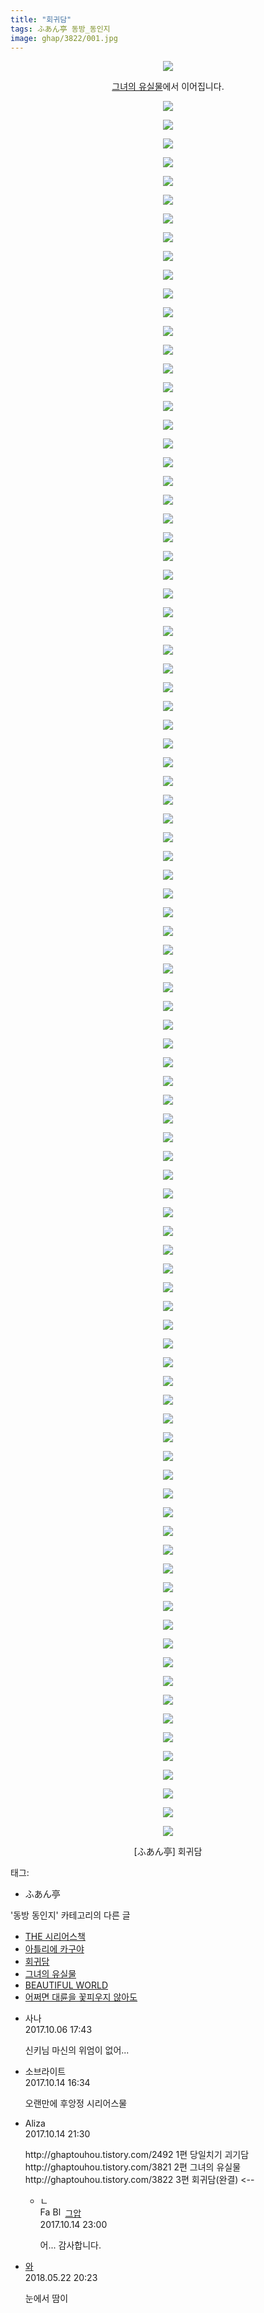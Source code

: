 ```yaml
---
title: "회귀담"
tags: ふあん亭 동방_동인지
image: ghap/3822/001.jpg
---
```

<div class="article">
<p style="text-align: center; clear: none; float: none;"><img src="{{ site.nasurl }}/ghap/3822/001.jpg"/></p>
<p style="text-align: center; clear: none; float: none;"><a class="tx-link" href="http://ghaptouhou.tistory.com/3821" target="_blank">그녀의 유실물</a>에서 이어집니다.</p>
<p style="text-align: center; clear: none; float: none;"><img src="{{ site.nasurl }}/ghap/3822/002.jpg"/></p>
<p style="text-align: center; clear: none; float: none;"><img src="{{ site.nasurl }}/ghap/3822/003.jpg"/></p>
<p style="text-align: center; clear: none; float: none;"><img src="{{ site.nasurl }}/ghap/3822/004.jpg"/></p>
<p style="text-align: center; clear: none; float: none;"><img src="{{ site.nasurl }}/ghap/3822/005.jpg"/></p>
<p style="text-align: center; clear: none; float: none;"><img src="{{ site.nasurl }}/ghap/3822/006.jpg"/></p>
<p style="text-align: center; clear: none; float: none;"><img src="{{ site.nasurl }}/ghap/3822/007.jpg"/></p>
<p style="text-align: center; clear: none; float: none;"><img src="{{ site.nasurl }}/ghap/3822/008.jpg"/></p>
<p style="text-align: center; clear: none; float: none;"><img src="{{ site.nasurl }}/ghap/3822/009.jpg"/></p>
<p style="text-align: center; clear: none; float: none;"><img src="{{ site.nasurl }}/ghap/3822/010.jpg"/></p>
<p style="text-align: center; clear: none; float: none;"><img src="{{ site.nasurl }}/ghap/3822/011.jpg"/></p>
<p style="text-align: center; clear: none; float: none;"><img src="{{ site.nasurl }}/ghap/3822/012.jpg"/></p>
<p style="text-align: center; clear: none; float: none;"><img src="{{ site.nasurl }}/ghap/3822/013.jpg"/></p>
<p style="text-align: center; clear: none; float: none;"><img src="{{ site.nasurl }}/ghap/3822/014.jpg"/></p>
<p style="text-align: center; clear: none; float: none;"><img src="{{ site.nasurl }}/ghap/3822/015.jpg"/></p>
<p style="text-align: center; clear: none; float: none;"><img src="{{ site.nasurl }}/ghap/3822/016.jpg"/></p>
<p style="text-align: center; clear: none; float: none;"><img src="{{ site.nasurl }}/ghap/3822/017.jpg"/></p>
<p style="text-align: center; clear: none; float: none;"><img src="{{ site.nasurl }}/ghap/3822/018.jpg"/></p>
<p style="text-align: center; clear: none; float: none;"><img src="{{ site.nasurl }}/ghap/3822/019.jpg"/></p>
<p style="text-align: center; clear: none; float: none;"><img src="{{ site.nasurl }}/ghap/3822/020.jpg"/></p>
<p style="text-align: center; clear: none; float: none;"><img src="{{ site.nasurl }}/ghap/3822/021.jpg"/></p>
<p style="text-align: center; clear: none; float: none;"><img src="{{ site.nasurl }}/ghap/3822/022.jpg"/></p>
<p style="text-align: center; clear: none; float: none;"><img src="{{ site.nasurl }}/ghap/3822/023.jpg"/></p>
<p style="text-align: center; clear: none; float: none;"><img src="{{ site.nasurl }}/ghap/3822/024.jpg"/></p>
<p style="text-align: center; clear: none; float: none;"><img src="{{ site.nasurl }}/ghap/3822/025.jpg"/></p>
<p style="text-align: center; clear: none; float: none;"><img src="{{ site.nasurl }}/ghap/3822/026.jpg"/></p>
<p style="text-align: center; clear: none; float: none;"><img src="{{ site.nasurl }}/ghap/3822/027.jpg"/></p>
<p style="text-align: center; clear: none; float: none;"><img src="{{ site.nasurl }}/ghap/3822/028.jpg"/></p>
<p style="text-align: center; clear: none; float: none;"><img src="{{ site.nasurl }}/ghap/3822/029.jpg"/></p>
<p style="text-align: center; clear: none; float: none;"><img src="{{ site.nasurl }}/ghap/3822/030.jpg"/></p>
<p style="text-align: center; clear: none; float: none;"><img src="{{ site.nasurl }}/ghap/3822/031.jpg"/></p>
<p style="text-align: center; clear: none; float: none;"><img src="{{ site.nasurl }}/ghap/3822/032.jpg"/></p>
<p style="text-align: center; clear: none; float: none;"><img src="{{ site.nasurl }}/ghap/3822/033.jpg"/></p>
<p style="text-align: center; clear: none; float: none;"><img src="{{ site.nasurl }}/ghap/3822/034.jpg"/></p>
<p style="text-align: center; clear: none; float: none;"><img src="{{ site.nasurl }}/ghap/3822/035.jpg"/></p>
<p style="text-align: center; clear: none; float: none;"><img src="{{ site.nasurl }}/ghap/3822/036.jpg"/></p>
<p style="text-align: center; clear: none; float: none;"><img src="{{ site.nasurl }}/ghap/3822/037.jpg"/></p>
<p style="text-align: center; clear: none; float: none;"><img src="{{ site.nasurl }}/ghap/3822/038.jpg"/></p>
<p style="text-align: center; clear: none; float: none;"><img src="{{ site.nasurl }}/ghap/3822/039.jpg"/></p>
<p style="text-align: center; clear: none; float: none;"><img src="{{ site.nasurl }}/ghap/3822/040.jpg"/></p>
<p style="text-align: center; clear: none; float: none;"><img src="{{ site.nasurl }}/ghap/3822/041.jpg"/></p>
<p style="text-align: center; clear: none; float: none;"><img src="{{ site.nasurl }}/ghap/3822/042.jpg"/></p>
<p style="text-align: center; clear: none; float: none;"><img src="{{ site.nasurl }}/ghap/3822/043.jpg"/></p>
<p style="text-align: center; clear: none; float: none;"><img src="{{ site.nasurl }}/ghap/3822/044.jpg"/></p>
<p style="text-align: center; clear: none; float: none;"><img src="{{ site.nasurl }}/ghap/3822/045.jpg"/></p>
<p style="text-align: center; clear: none; float: none;"><img src="{{ site.nasurl }}/ghap/3822/046.jpg"/></p>
<p style="text-align: center; clear: none; float: none;"><img src="{{ site.nasurl }}/ghap/3822/047.jpg"/></p>
<p style="text-align: center; clear: none; float: none;"><img src="{{ site.nasurl }}/ghap/3822/048.jpg"/></p>
<p style="text-align: center; clear: none; float: none;"><img src="{{ site.nasurl }}/ghap/3822/049.jpg"/></p>
<p style="text-align: center; clear: none; float: none;"><img src="{{ site.nasurl }}/ghap/3822/050.jpg"/></p>
<p style="text-align: center; clear: none; float: none;"><img src="{{ site.nasurl }}/ghap/3822/051.jpg"/></p>
<p style="text-align: center; clear: none; float: none;"><img src="{{ site.nasurl }}/ghap/3822/052.jpg"/></p>
<p style="text-align: center; clear: none; float: none;"><img src="{{ site.nasurl }}/ghap/3822/053.jpg"/></p>
<p style="text-align: center; clear: none; float: none;"><img src="{{ site.nasurl }}/ghap/3822/054.jpg"/></p>
<p style="text-align: center; clear: none; float: none;"><img src="{{ site.nasurl }}/ghap/3822/055.jpg"/></p>
<p style="text-align: center; clear: none; float: none;"><img src="{{ site.nasurl }}/ghap/3822/056.jpg"/></p>
<p style="text-align: center; clear: none; float: none;"><img src="{{ site.nasurl }}/ghap/3822/057.jpg"/></p>
<p style="text-align: center; clear: none; float: none;"><img src="{{ site.nasurl }}/ghap/3822/058.jpg"/></p>
<p style="text-align: center; clear: none; float: none;"><img src="{{ site.nasurl }}/ghap/3822/059.jpg"/></p>
<p style="text-align: center; clear: none; float: none;"><img src="{{ site.nasurl }}/ghap/3822/060.jpg"/></p>
<p style="text-align: center; clear: none; float: none;"><img src="{{ site.nasurl }}/ghap/3822/061.jpg"/></p>
<p style="text-align: center; clear: none; float: none;"><img src="{{ site.nasurl }}/ghap/3822/062.jpg"/></p>
<p style="text-align: center; clear: none; float: none;"><img src="{{ site.nasurl }}/ghap/3822/063.jpg"/></p>
<p style="text-align: center; clear: none; float: none;"><img src="{{ site.nasurl }}/ghap/3822/064.jpg"/></p>
<p style="text-align: center; clear: none; float: none;"><img src="{{ site.nasurl }}/ghap/3822/065.jpg"/></p>
<p style="text-align: center; clear: none; float: none;"><img src="{{ site.nasurl }}/ghap/3822/066.jpg"/></p>
<p style="text-align: center; clear: none; float: none;"><img src="{{ site.nasurl }}/ghap/3822/067.jpg"/></p>
<p style="text-align: center; clear: none; float: none;"><img src="{{ site.nasurl }}/ghap/3822/068.jpg"/></p>
<p style="text-align: center; clear: none; float: none;"><img src="{{ site.nasurl }}/ghap/3822/069.jpg"/></p>
<p style="text-align: center; clear: none; float: none;"><img src="{{ site.nasurl }}/ghap/3822/070.jpg"/></p>
<p style="text-align: center; clear: none; float: none;"><img src="{{ site.nasurl }}/ghap/3822/071.jpg"/></p>
<p style="text-align: center; clear: none; float: none;"><img src="{{ site.nasurl }}/ghap/3822/072.jpg"/></p>
<p style="text-align: center; clear: none; float: none;"><img src="{{ site.nasurl }}/ghap/3822/073.jpg"/></p>
<p style="text-align: center; clear: none; float: none;"><img src="{{ site.nasurl }}/ghap/3822/074.jpg"/></p>
<p style="text-align: center; clear: none; float: none;"><img src="{{ site.nasurl }}/ghap/3822/075.jpg"/></p>
<p style="text-align: center; clear: none; float: none;"><img src="{{ site.nasurl }}/ghap/3822/076.jpg"/></p>
<p style="text-align: center; clear: none; float: none;"><img src="{{ site.nasurl }}/ghap/3822/077.jpg"/></p>
<p style="text-align: center; clear: none; float: none;"><img src="{{ site.nasurl }}/ghap/3822/078.jpg"/></p>
<p style="text-align: center; clear: none; float: none;"><img src="{{ site.nasurl }}/ghap/3822/079.jpg"/></p>
<p style="text-align: center; clear: none; float: none;"><img src="{{ site.nasurl }}/ghap/3822/080.jpg"/></p>
<p style="text-align: center; clear: none; float: none;"><img src="{{ site.nasurl }}/ghap/3822/081.jpg"/></p>
<p style="text-align: center; clear: none; float: none;"><img src="{{ site.nasurl }}/ghap/3822/082.jpg"/></p>
<p style="text-align: center; clear: none; float: none;"><img src="{{ site.nasurl }}/ghap/3822/083.jpg"/></p>
<p style="text-align: center; clear: none; float: none;"><img src="{{ site.nasurl }}/ghap/3822/084.jpg"/></p>
<p style="text-align: center; clear: none; float: none;"><img src="{{ site.nasurl }}/ghap/3822/085.jpg"/></p>
<p style="text-align: center; clear: none; float: none;"><img src="{{ site.nasurl }}/ghap/3822/086.jpg"/></p>
<p style="text-align: center; clear: none; float: none;"><img src="{{ site.nasurl }}/ghap/3822/087.jpg"/></p>
<p style="text-align: center; clear: none; float: none;"><img src="{{ site.nasurl }}/ghap/3822/088.jpg"/></p>
<p style="text-align: center; clear: none; float: none;"><img src="{{ site.nasurl }}/ghap/3822/089.jpg"/></p>
<p style="text-align: center; clear: none; float: none;"><img src="{{ site.nasurl }}/ghap/3822/090.jpg"/></p>
<p style="text-align: center; clear: none; float: none;"><img src="{{ site.nasurl }}/ghap/3822/091.jpg"/></p>
<p style="text-align: center; clear: none; float: none;"><img src="{{ site.nasurl }}/ghap/3822/092.jpg"/></p>
<p style="text-align: center; clear: none; float: none;"><img src="{{ site.nasurl }}/ghap/3822/093.jpg"/></p>
<p style="text-align: center; clear: none; float: none;"><img src="{{ site.nasurl }}/ghap/3822/094.jpg"/></p>
<p style="text-align: center; clear: none; float: none;">[ふあん亭] 회귀담</p>
</div><div class="tagTrail">
<p>태그: </p>
<ul>
<li>ふあん亭</li>
</ul>
</div><div class="another">
<p>'동방 동인지' 카테고리의 다른 글</p>
<ul>
<li><a href="/2017-10-06-ghap_3824">THE 시리어스책</a></li>
<li><a href="/2017-10-06-ghap_3823">아틀리에 카구야</a></li>
<li><a href="/2017-10-06-ghap_3822">회귀담</a></li>
<li><a href="/2017-10-06-ghap_3821">그녀의 유실물</a></li>
<li><a href="/2017-10-06-ghap_3820">BEAUTIFUL WORLD</a></li>
<li><a href="/2017-10-04-ghap_3817">어쩌면 대륜을 꽃피우지 않아도</a></li>
</ul>
</div><div class="cb_module cb_fluid">
<div class="cb_wrt cb_profile">
<div class="comment">
<ul>
<li class="cb_thumb_off" id="comment15098354">
<div class="cb_comment_area">
<div class="cb_info_area">
<div class="cb_section">
<span class="cb_nick_name">사나</span>
</div>
<div class="cb_section">
<span class="cb_date">2017.10.06 17:43 </span>
</div>
</div>
<div class="cb_dsc_comment">
<p class="cb_dsc">
											신키님 마신의 위엄이 없어...
										</p>
</div>
</div></li>
<li class="cb_thumb_off" id="comment15105321">
<div class="cb_comment_area">
<div class="cb_info_area">
<div class="cb_section">
<span class="cb_nick_name">소브라이트</span>
</div>
<div class="cb_section">
<span class="cb_date">2017.10.14 16:34 </span>
</div>
</div>
<div class="cb_dsc_comment">
<p class="cb_dsc">
											오랜만에 후앙정 시리어스물
										</p>
</div>
</div></li>
<li class="cb_thumb_off" id="comment15105435">
<div class="cb_comment_area">
<div class="cb_info_area">
<div class="cb_section">
<span class="cb_nick_name">Aliza</span>
</div>
<div class="cb_section">
<span class="cb_date">2017.10.14 21:30 </span>
</div>
</div>
<div class="cb_dsc_comment">
<p class="cb_dsc">
											http://ghaptouhou.tistory.com/2492 1편 당일치기 괴기담<br/>
http://ghaptouhou.tistory.com/3821 2편 그녀의 유실물<br/>
http://ghaptouhou.tistory.com/3822 3편 회귀담(완결)  &lt;--
										</p>
</div>
<ul>
<li class="cb_thumb_off" id="comment15105467">
<span class="cb_bu_subnode">ㄴ</span>
<div class="cb_comment_area">
<div class="cb_info_area">
<div class="cb_section">
<span class="cb_nick_name"><img alt="Favicon of https://ghaptouhou.tistory.com" height="16" onerror="this.onerror=null;this.parentNode.removeChild(this)" src="https://ghaptouhou.tistory.com/favicon.ico" width="16"/> <img alt="BlogIcon" height="16" onerror="this.parentNode.removeChild(this)" src="https://ghaptouhou.tistory.com/index.gif" width="16"/> <a href="https://ghaptouhou.tistory.com" onclick="return openLinkInNewWindow(this)"> 그압</a><span class="tistoryProfileLayerTrigger" onclick='TistoryProfile.show(event, this, {"title":"\uc800\uae30 \uc774\uac70 \ub098\uc911\uc5d0 \uc218\uc815 \uac00\ub2a5\ud558\ub098\uc694","url":"https:\/\/ghap.tistory.com","nickname":"\uadf8\uc555","items":[]}); return false;'></span></span>
</div>
<div class="cb_section">
<span class="cb_date">2017.10.14 23:00 </span>
</div>
</div>
<div class="cb_dsc_comment">
<p class="cb_dsc">
																어... 감사합니다.
															</p>
</div>
</div>
</li>
</ul>
</div></li>
<li class="cb_thumb_off" id="comment15260136">
<div class="cb_comment_area">
<div class="cb_info_area">
<div class="cb_section">
<span class="cb_nick_name"> <a href="http://dhkdhkdhdk" onclick="return openLinkInNewWindow(this)">와</a></span>
</div>
<div class="cb_section">
<span class="cb_date">2018.05.22 20:23 </span>
</div>
</div>
<div class="cb_dsc_comment">
<p class="cb_dsc">
											눈에서 땀이
										</p>
</div>
</div></li>
</ul>
</div>
</div><!-- commentList close -->
</div>